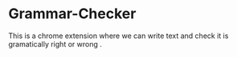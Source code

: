 # Grammar-Checker
This is a chrome extension  where we can write text and check it is gramatically right or wrong .


